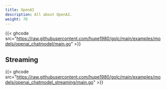 ```yaml
---
title: OpenAI
description: All about OpenAI.
weight: 70
---
```


{{< ghcode src="https://raw.githubusercontent.com/hupe1980/golc/main/examples/models/openai_chatmodel/main.go" >}}

## Streaming
{{< ghcode src="https://raw.githubusercontent.com/hupe1980/golc/main/examples/models/openai_chatmodel_streaming/main.go" >}}